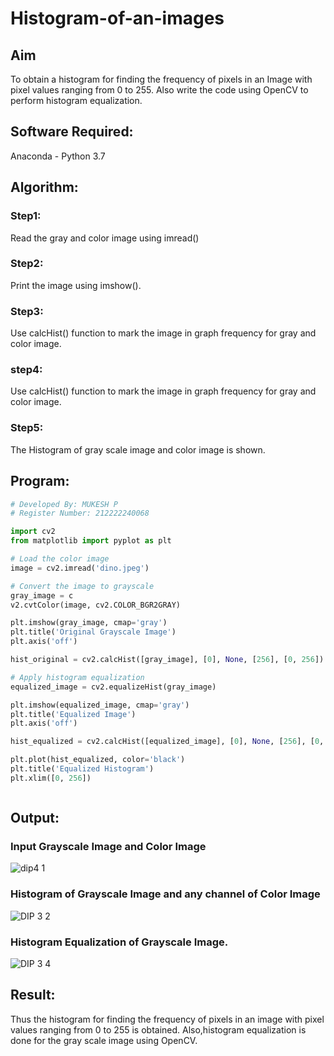 # Histogram-of-an-images
## Aim
To obtain a histogram for finding the frequency of pixels in an Image with pixel values ranging from 0 to 255. Also write the code using OpenCV to perform histogram equalization.

## Software Required:
Anaconda - Python 3.7

## Algorithm:
### Step1:
Read the gray and color image using imread()

### Step2:
Print the image using imshow().



### Step3:
Use calcHist() function to mark the image in graph frequency for gray and color image.

### step4:
Use calcHist() function to mark the image in graph frequency for gray and color image.

### Step5:
The Histogram of gray scale image and color image is shown.


## Program:
```python
# Developed By: MUKESH P
# Register Number: 212222240068

import cv2
from matplotlib import pyplot as plt

# Load the color image
image = cv2.imread('dino.jpeg')

# Convert the image to grayscale
gray_image = c
v2.cvtColor(image, cv2.COLOR_BGR2GRAY)

plt.imshow(gray_image, cmap='gray')
plt.title('Original Grayscale Image')
plt.axis('off')

hist_original = cv2.calcHist([gray_image], [0], None, [256], [0, 256])

# Apply histogram equalization
equalized_image = cv2.equalizeHist(gray_image)

plt.imshow(equalized_image, cmap='gray')
plt.title('Equalized Image')
plt.axis('off')

hist_equalized = cv2.calcHist([equalized_image], [0], None, [256], [0, 256])

plt.plot(hist_equalized, color='black')
plt.title('Equalized Histogram')
plt.xlim([0, 256])



```
## Output:
### Input Grayscale Image and Color Image
![dip4 1](https://github.com/user-attachments/assets/7c73d803-b928-479d-bba9-c5c6c63049af)


### Histogram of Grayscale Image and any channel of Color Image
![DIP 3 2](https://github.com/user-attachments/assets/f3d9cc45-ac31-4e23-abe3-73abef74a10b)



### Histogram Equalization of Grayscale Image.
![DIP 3 4](https://github.com/user-attachments/assets/fdc6935b-232f-4518-9f1e-2cb4ac3b4dbe)





## Result: 
Thus the histogram for finding the frequency of pixels in an image with pixel values ranging from 0 to 255 is obtained. Also,histogram equalization is done for the gray scale image using OpenCV.
